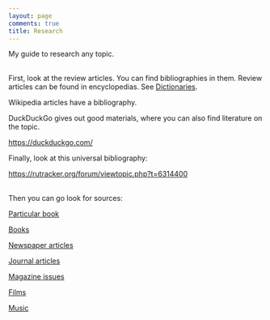 ```yaml
---
layout: page
comments: true
title: Research
---
```


My guide to research any topic.
<br><br>

First, look at the review articles. You can find bibliographies in them. Review articles can be found in encyclopedias. See [Dictionaries](/en/dictionaries).

Wikipedia articles have a bibliography.

DuckDuckGo gives out good materials, where you can also find literature on the topic.

<https://duckduckgo.com/>

Finally, look at this universal bibliography:

<https://rutracker.org/forum/viewtopic.php?t=6314400>
<br><br>

Then you can go look for sources:

[Particular book](/en/book-searching)

[Books](/en/libraries)

[Newspaper articles](/en/newspapers)

[Journal articles](/en/articles)

[Magazine issues](/en/magazines)

[Films](/ru/films)

[Music](/ru/music)